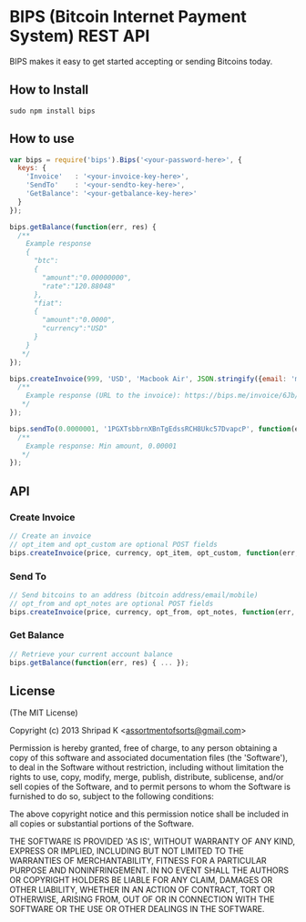 # BIPS (Bitcoin Internet Payment System) REST API

BIPS makes it easy to get started accepting or sending Bitcoins today.

## How to Install

    sudo npm install bips

## How to use

```js
var bips = require('bips').Bips('<your-password-here>', {
  keys: {
    'Invoice'   : '<your-invoice-key-here>',
    'SendTo'    : '<your-sendto-key-here>',
    'GetBalance': '<your-getbalance-key-here>'
  }
});

bips.getBalance(function(err, res) {
  /**
    Example response
    {
      "btc":
      {
        "amount":"0.00000000",
        "rate":"120.88048"
      },
      "fiat":
      {
        "amount":"0.0000",
        "currency":"USD"
      }
    }
   */  
});

bips.createInvoice(999, 'USD', 'Macbook Air', JSON.stringify({email: 'me@example.com'}), function(err, res) {
  /**
    Example response (URL to the invoice): https://bips.me/invoice/6Jb/r0
   */
});

bips.sendTo(0.0000001, '1PGXTsbbrnXBnTgEdssRCH8Ukc57DvapcP', function(err, res) {
  /**
    Example response: Min amount, 0.00001
   */
});

```
API
---

### Create Invoice ###
```js
// Create an invoice
// opt_item and opt_custom are optional POST fields
bips.createInvoice(price, currency, opt_item, opt_custom, function(err, res) { ... });
```

### Send To ###
```js
// Send bitcoins to an address (bitcoin address/email/mobile)
// opt_from and opt_notes are optional POST fields
bips.createInvoice(price, currency, opt_from, opt_notes, function(err, res) { ... });
```

### Get Balance ###
```js
// Retrieve your current account balance
bips.getBalance(function(err, res) { ... });
```

## License 

(The MIT License)

Copyright (c) 2013 Shripad K &lt;assortmentofsorts@gmail.com&gt;

Permission is hereby granted, free of charge, to any person obtaining
a copy of this software and associated documentation files (the
'Software'), to deal in the Software without restriction, including
without limitation the rights to use, copy, modify, merge, publish,
distribute, sublicense, and/or sell copies of the Software, and to
permit persons to whom the Software is furnished to do so, subject to
the following conditions:

The above copyright notice and this permission notice shall be
included in all copies or substantial portions of the Software.

THE SOFTWARE IS PROVIDED 'AS IS', WITHOUT WARRANTY OF ANY KIND,
EXPRESS OR IMPLIED, INCLUDING BUT NOT LIMITED TO THE WARRANTIES OF
MERCHANTABILITY, FITNESS FOR A PARTICULAR PURPOSE AND NONINFRINGEMENT.
IN NO EVENT SHALL THE AUTHORS OR COPYRIGHT HOLDERS BE LIABLE FOR ANY
CLAIM, DAMAGES OR OTHER LIABILITY, WHETHER IN AN ACTION OF CONTRACT,
TORT OR OTHERWISE, ARISING FROM, OUT OF OR IN CONNECTION WITH THE
SOFTWARE OR THE USE OR OTHER DEALINGS IN THE SOFTWARE.